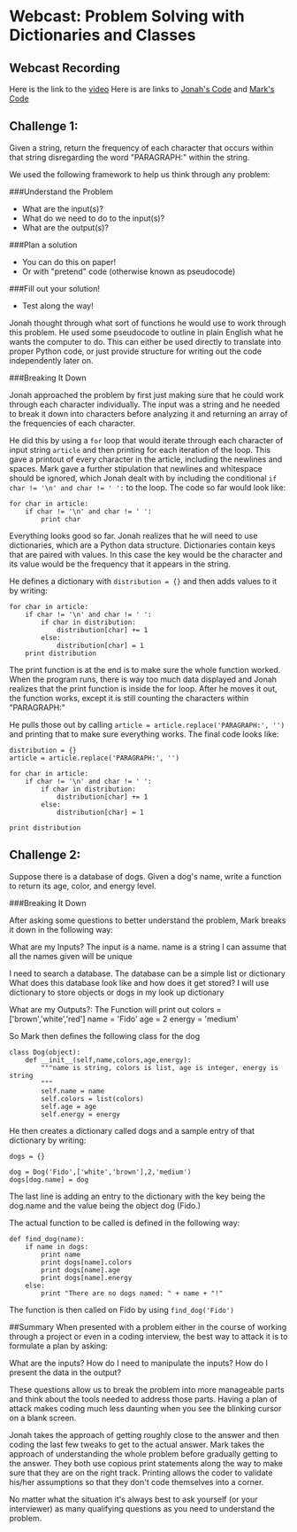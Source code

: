 # Webcast: Problem Solving with Dictionaries and Classes


## Webcast Recording

Here is the link to the [video][recording]
Here is are links to [Jonah's Code][code1] and [Mark's Code][code2]

## Challenge 1:
Given a string, return the frequency of each character that occurs within that string disregarding the word "PARAGRAPH:" within the string.


We used the following framework to help us think through any problem:

###Understand the Problem
  - What are the input(s)?
  - What do we need to do to the input(s)?
  - What are the output(s)?

###Plan a solution
  - You can do this on paper!
  - Or with "pretend" code (otherwise known as pseudocode)

###Fill out your solution!
  - Test along the way!

Jonah thought through what sort of functions he would use to work through this problem. He used some pseudocode to outline in plain English what he wants the computer to do. This can either be used directly to translate into proper Python code, or just provide structure for writing out the code independently later on.


###Breaking It Down

Jonah approached the problem by first just making sure that he could work through each character individually. The input was a string and he needed to break it down into characters before analyzing it and returning an array of the frequencies of each character.

 He did this by using a `for` loop that would iterate through each character of input string `article` and then printing for each iteration of the loop. This gave a printout of every character in the article, including the newlines and spaces. Mark gave a further stipulation that newlines and whitespace should be ignored, which Jonah dealt with by including the conditional `if char != '\n' and char != ' ':` to the loop. The code so far would look like:
```
for char in article:
	if char != '\n' and char != ' ':
		print char

```
Everything looks good so far. Jonah realizes that he will need to use dictionaries, which are a Python data structure. Dictionaries contain keys that are paired with values. In this case the key would be the character and its value would be the frequency that it appears in the string.

He defines a dictionary with `distribution = {}` and then adds values to it by writing:
```
for char in article:
	if char != '\n' and char != ' ':
		if char in distribution:
			distribution[char] += 1
		else:
			distribution[char] = 1
	print distribution
```
The print function is at the end is to make sure the whole function worked. When the program runs, there is way too much data displayed and Jonah realizes that the print function is inside the for loop. After he moves it out, the function works, except it is still counting the characters within "PARAGRAPH:" 

He pulls those out by calling `article = article.replace('PARAGRAPH:', '')` and printing that to make sure everything works.
The final code looks like:

```
distribution = {}
article = article.replace('PARAGRAPH:', '')

for char in article:
	if char != '\n' and char != ' ':
		if char in distribution:
			distribution[char] += 1
		else:
			distribution[char] = 1

print distribution
```
## Challenge 2:
Suppose there is a database of dogs. Given a dog's name, write a function to return its age, color, and energy level.

###Breaking It Down

After asking some questions to better understand the problem, Mark breaks it down in the following way: 

What are my Inputs?
	The input is a name. name is a string
	I can assume that all the names given will be unique

I need to search a database. The database can be a simple list or dictionary
	What does this database look like and how does it get stored?
	I will use dictionary to store objects or dogs in my look up dictionary

What are my Outputs?:
	The Function will print out
	colors = ['brown','white','red']
	name = 'Fido'
	age = 2
	energy = 'medium'

So Mark then defines the following class for the dog

```
class Dog(object):
    def __init__(self,name,colors,age,energy):
        """name is string, colors is list, age is integer, energy is string
        """
        self.name = name
        self.colors = list(colors)
        self.age = age
        self.energy = energy
```
He then creates a dictionary called dogs and a sample entry of that dictionary by writing:
```
dogs = {}

dog = Dog('Fido',['white','brown'],2,'medium')
dogs[dog.name] = dog
```
The last line is adding an entry to the dictionary with the key being the dog.name and the value being the object dog (Fido.)

The actual function to be called is defined in the following way:
```
def find_dog(name):
    if name in dogs:
        print name
        print dogs[name].colors
        print dogs[name].age
        print dogs[name].energy
    else:
        print "There are no dogs named: " + name + "!"
```
The function is then called on Fido by using `find_dog('Fido')`

##Summary
When presented with a problem either in the course of working through a project or even in a coding interview, the best way to attack it is to formulate a plan by asking:

What are the inputs?
How do I need to manipulate the inputs?
How do I present the data in the output?

These questions allow us to break the problem into more manageable parts and think about the tools needed to address those parts. Having a plan of attack makes coding much less daunting when you see the blinking cursor on a blank screen.

Jonah takes the approach of getting roughly close to the answer and then coding the last few tweaks to get to the actual answer. Mark takes the approach of understanding the whole problem before gradually getting to the answer. They both use copious print statements along the way to make sure that they are on the right track. Printing allows the coder to validate his/her assumptions so that they don't code themselves into a corner. 

No matter what the situation it's always best to ask yourself (or your interviewer) as many qualifying questions as you need to understand the problem.

[recording]: https://plus.google.com/u/2/hangouts/onair/watch?hid=hoaevent%2Fcm7gab7fo4n4ngkuhkguitarmj0&ytl=Y-9ScYi-BWo&hl=en&t=2.34
[code1]: String_manipulation.py
[code2]: dogs_class.py